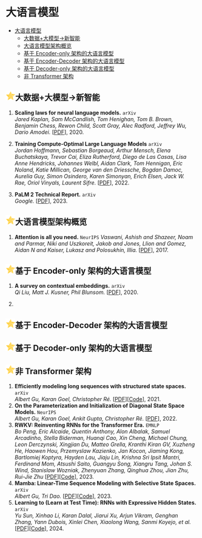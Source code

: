 # 大语言模型

- [大语言模型](#大语言模型)
  - [大数据+大模型→新智能](#大数据大模型新智能)
  - [大语言模型架构概览](#大语言模型架构概览)
  - [基于 Encoder-only 架构的大语言模型](#基于-encoder-only-架构的大语言模型)
  - [基于 Encoder-Decoder 架构的大语言模型](#基于-encoder-decoder-架构的大语言模型)
  - [基于 Decoder-only 架构的大语言模型](#基于-decoder-only-架构的大语言模型)
  - [非 Transformer 架构](#非-transformer-架构)


## <img src="../figure/star.svg" width="25" height="25" />大数据+大模型→新智能
1.  **Scaling laws for neural language models.** `arXiv`    
    *Jared Kaplan, Sam McCandlish, Tom Henighan, Tom B. Brown, Benjamin Chess, Rewon Child, Scott Gray, Alec Radford, Jeffrey Wu, Dario Amodei.* [[PDF](https://arxiv.org/pdf/2001.08361)], 2020.

2.  **Training Compute-Optimal Large Language Models** `arXiv`    
    *Jordan Hoffmann, Sebastian Borgeaud, Arthur Mensch, Elena Buchatskaya, Trevor Cai, Eliza Rutherford, Diego de Las Casas, Lisa Anne Hendricks, Johannes Welbl, Aidan Clark, Tom Hennigan, Eric Noland, Katie Millican, George van den Driessche, Bogdan Damoc, Aurelia Guy, Simon Osindero, Karen Simonyan, Erich Elsen, Jack W. Rae, Oriol Vinyals, Laurent Sifre.* [[PDF](https://arxiv.org/pdf/2203.15556)], 2022.

3.  **PaLM 2 Technical Report.** `arXiv`    
    *Google.* [[PDF](https://arxiv.org/pdf/2305.10403)], 2023.



## <img src="../figure/star.svg" width="25" height="25" />大语言模型架构概览
1.  **Attention is all you need.** `NeurIPS`
    *Vaswani, Ashish and Shazeer, Noam and Parmar, Niki and Uszkoreit, Jakob and Jones, Llion and Gomez, Aidan N and Kaiser, Lukasz and Polosukhin, Illia.* [[PDF](https://arxiv.org/pdf/1706.03762)], 2017.

## <img src="../figure/star.svg" width="25" height="25" />基于 Encoder-only 架构的大语言模型
1.  **A survey on contextual embeddings.** `arXiv`    
    *Qi Liu, Matt J. Kusner, Phil Blunsom.* [[PDF](https://arxiv.org/pdf/2003.07278)], 2020.

2. 


## <img src="../figure/star.svg" width="25" height="25" />基于 Encoder-Decoder 架构的大语言模型



## <img src="../figure/star.svg" width="25" height="25" />基于 Decoder-only 架构的大语言模型



## <img src="../figure/star.svg" width="25" height="25" />非 Transformer 架构
1. **Efficiently modeling long sequences with structured state spaces.** `arXiv`  
   *Albert Gu, Karan Goel, Christopher Ré.* [[PDF](https://arxiv.org/abs/2111.00396)][[Code](https://github.com/state-spaces/s4)], 2021.
2. **On the Parameterization and Initialization of Diagonal State Space Models.** `NeurIPS`  
   *Albert Gu, Karan Goel, Ankit Gupta, Christopher Ré.* [[PDF](https://arxiv.org/abs/2206.11893)], 2022.
3. **RWKV: Reinventing RNNs for the Transformer Era.** `EMNLP`  
   *Bo Peng, Eric Alcaide, Quentin Anthony, Alon Albalak, Samuel Arcadinho, Stella Biderman, Huanqi Cao, Xin Cheng, Michael Chung, Leon Derczynski, Xingjian Du, Matteo Grella, Kranthi Kiran GV, Xuzheng He, Haowen Hou, Przemyslaw Kazienko, Jan Kocon, Jiaming Kong, Bartlomiej Koptyra, Hayden Lau, Jiaju Lin, Krishna Sri Ipsit Mantri, Ferdinand Mom, Atsushi Saito, Guangyu Song, Xiangru Tang, Johan S. Wind, Stanislaw Wozniak, Zhenyuan Zhang, Qinghua Zhou, Jian Zhu, Rui-Jie Zhu* [[PDF](https://arxiv.org/abs/2305.13048)][[Code](https://github.com/BlinkDL/RWKV-LM)], 2023.
4. **Mamba: Linear-Time Sequence Modeling with Selective State Spaces.** `arXiv`  
   *Albert Gu, Tri Dao.* [[PDF](https://arxiv.org/abs/2312.00752)][[Code](https://github.com/state-spaces/mamba)], 2023.
5. **Learning to (Learn at Test Time): RNNs with Expressive Hidden States.** `arXiv`  
   *Yu Sun, Xinhao Li, Karan Dalal, Jiarui Xu, Arjun Vikram, Genghan Zhang, Yann Dubois, Xinlei Chen, Xiaolong Wang, Sanmi Koyejo, et al.* [[PDF](https://arxiv.org/abs/2407.04620)][[Code](https://github.com/test-time-training/ttt-lm-pytorch)], 2024.
